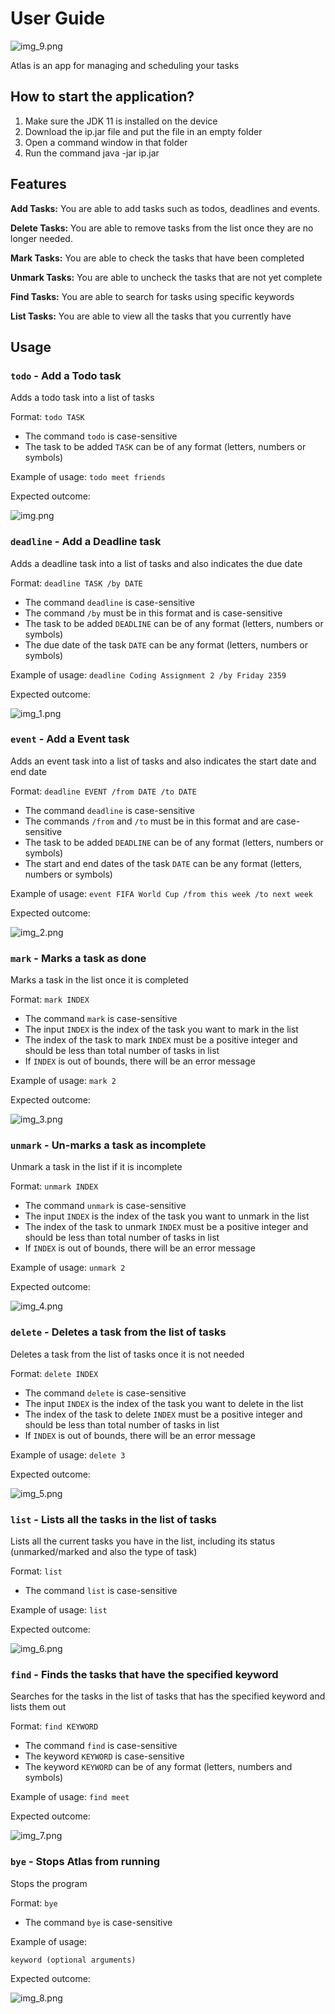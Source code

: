 # User Guide

![img_9.png](img_9.png)

Atlas is an app for managing and scheduling your tasks

## How to start the application?

1. Make sure the JDK 11 is installed on the device
2. Download the ip.jar file and put the file in an empty folder
3. Open a command window in that folder
4. Run the command java -jar ip.jar

## Features

**Add Tasks:** You are able to add tasks such as todos, deadlines and events.

**Delete Tasks:** You are able to remove tasks from the list once they are no longer needed.

**Mark Tasks:** You are able to check the tasks that have been completed

**Unmark Tasks:** You are able to uncheck the tasks that are not yet complete

**Find Tasks:** You are able to search for tasks using specific keywords

**List Tasks:** You are able to view all the tasks that you currently have


## Usage

### `todo` - Add a Todo task
Adds a todo task into a list of tasks

Format: `todo TASK`

- The command `todo` is case-sensitive
- The task to be added `TASK` can be of any format (letters, numbers or symbols)

Example of usage: `todo meet friends`

Expected outcome:

![img.png](img.png)


### `deadline` - Add a Deadline task
Adds a deadline task into a list of tasks and also indicates the due date

Format: `deadline TASK /by DATE`

- The command `deadline` is case-sensitive
- The command `/by` must be in this format and is case-sensitive
- The task to be added `DEADLINE` can be of any format (letters, numbers or symbols)
- The due date of the task `DATE` can be any format (letters, numbers or symbols)

Example of usage: `deadline Coding Assignment 2 /by Friday 2359`

Expected outcome:

![img_1.png](img_1.png)

### `event` - Add a Event task
Adds an event task into a list of tasks and also indicates the start date and end date

Format: `deadline EVENT /from DATE /to DATE`

- The command `deadline` is case-sensitive
- The commands `/from` and `/to` must be in this format and are case-sensitive
- The task to be added `DEADLINE` can be of any format (letters, numbers or symbols)
- The start and end dates of the task `DATE` can be any format (letters, numbers or symbols)

Example of usage: `event FIFA World Cup /from this week /to next week`

Expected outcome:

![img_2.png](img_2.png)


### `mark` - Marks a task as done
Marks a task in the list once it is completed

Format: `mark INDEX`

- The command `mark` is case-sensitive
- The input `INDEX` is the index of the task you want to mark in the list
- The index of the task to mark `INDEX` must be a positive integer and should be less than total number of tasks in list
- If `INDEX` is out of bounds, there will be an error message

Example of usage: `mark 2`

Expected outcome:

![img_3.png](img_3.png)

### `unmark` - Un-marks a task as incomplete
Unmark a task in the list if it is incomplete

Format: `unmark INDEX`

- The command `unmark` is case-sensitive
- The input `INDEX` is the index of the task you want to unmark in the list
- The index of the task to unmark `INDEX` must be a positive integer and should be less than total number of tasks in list
- If `INDEX` is out of bounds, there will be an error message

Example of usage: `unmark 2`

Expected outcome:

![img_4.png](img_4.png)

### `delete` - Deletes a task from the list of tasks
Deletes a task from the list of tasks once it is not needed

Format: `delete INDEX`

- The command `delete` is case-sensitive
- The input `INDEX` is the index of the task you want to delete in the list
- The index of the task to delete `INDEX` must be a positive integer and should be less than total number of tasks in list
- If `INDEX` is out of bounds, there will be an error message

Example of usage: `delete 3`

Expected outcome:

![img_5.png](img_5.png)

### `list` - Lists all the tasks in the list of tasks
Lists all the current tasks you have in the list, including its status (unmarked/marked and also the type of task)

Format: `list`

- The command `list` is case-sensitive

Example of usage: `list`

Expected outcome:

![img_6.png](img_6.png)

### `find` - Finds the tasks that have the specified keyword
Searches for the tasks in the list of tasks that has the specified keyword and lists them out

Format: `find KEYWORD`

- The command `find` is case-sensitive
- The keyword `KEYWORD` is case-sensitive
- The keyword `KEYWORD` can be of any format (letters, numbers and symbols)

Example of usage: `find meet`

Expected outcome:

![img_7.png](img_7.png)

### `bye` - Stops Atlas from running
Stops the program

Format: `bye`

- The command `bye` is case-sensitive

Example of usage:

`keyword (optional arguments)`

Expected outcome:

![img_8.png](img_8.png)